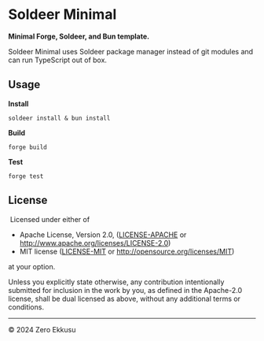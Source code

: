 # Soldeer Minimal

**Minimal Forge, Soldeer, and Bun template.**

Soldeer Minimal uses Soldeer package manager instead of git modules and can run TypeScript out of box.

## Usage

**Install**

```shell
soldeer install & bun install
```

**Build**

```shell
forge build
```

**Test**

```shell
forge test
```

## License

​
Licensed under either of

- Apache License, Version 2.0, ([LICENSE-APACHE](LICENSE-APACHE) or http://www.apache.org/licenses/LICENSE-2.0)
- MIT license ([LICENSE-MIT](LICENSE-MIT) or http://opensource.org/licenses/MIT)

at your option.

Unless you explicitly state otherwise, any contribution intentionally submitted for inclusion in the work by you, as defined in the Apache-2.0 license, shall be dual licensed as above, without any additional terms or conditions.

---

© 2024 Zero Ekkusu
